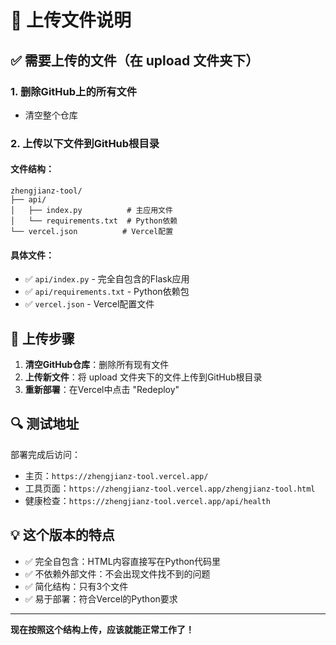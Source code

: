 # 📁 上传文件说明

## ✅ 需要上传的文件（在 upload 文件夹下）

### 1. 删除GitHub上的所有文件
- 清空整个仓库

### 2. 上传以下文件到GitHub根目录

#### 文件结构：
```
zhengjianz-tool/
├── api/
│   ├── index.py          # 主应用文件
│   └── requirements.txt  # Python依赖
└── vercel.json          # Vercel配置
```

#### 具体文件：
- ✅ `api/index.py` - 完全自包含的Flask应用
- ✅ `api/requirements.txt` - Python依赖包
- ✅ `vercel.json` - Vercel配置文件

## 🚀 上传步骤

1. **清空GitHub仓库**：删除所有现有文件
2. **上传新文件**：将 upload 文件夹下的文件上传到GitHub根目录
3. **重新部署**：在Vercel中点击 "Redeploy"

## 🔍 测试地址

部署完成后访问：
- 主页：`https://zhengjianz-tool.vercel.app/`
- 工具页面：`https://zhengjianz-tool.vercel.app/zhengjianz-tool.html`
- 健康检查：`https://zhengjianz-tool.vercel.app/api/health`

## 💡 这个版本的特点

- ✅ 完全自包含：HTML内容直接写在Python代码里
- ✅ 不依赖外部文件：不会出现文件找不到的问题
- ✅ 简化结构：只有3个文件
- ✅ 易于部署：符合Vercel的Python要求

---

**现在按照这个结构上传，应该就能正常工作了！**
